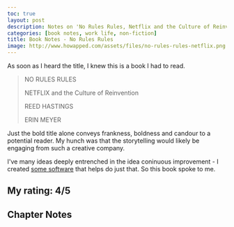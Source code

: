```yaml
---
toc: true
layout: post
description: Notes on 'No Rules Rules, Netflix and the Culture of Reinvention' by Reed Hastings and Erin Meyer.
categories: [book notes, work life, non-fiction]
title: Book Notes - No Rules Rules
image: http://www.howapped.com/assets/files/no-rules-rules-netflix.png
---
```


As soon as I heard the title, I knew this is a book I had to read.

> NO RULES RULES
>
> NETFLIX and the Culture of Reinvention
>
> REED HASTINGS
>
> ERIN MEYER

Just the bold title alone conveys frankness, boldness and candour to a potential reader.
My hunch was that the storytelling would likely be engaging from such a creative company.

I've many ideas deeply entrenched in the idea coninuous improvement - I created [some software](https://github.com/jonwhittlestone/kaizen-async) that helps do just that. So this book spoke to me.

My rating: 4/5
---
## Chapter Notes

